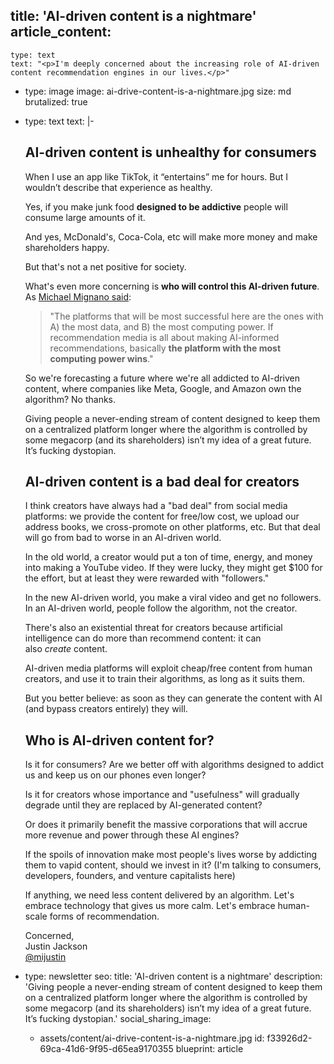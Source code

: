 title: 'AI-driven content is a nightmare'
article_content:
  -
    type: text
    text: "<p>I'm deeply concerned about the increasing role of AI-driven content recommendation engines in our lives.</p>"
  -
    type: image
    image: ai-drive-content-is-a-nightmare.jpg
    size: md
    brutalized: true
  -
    type: text
    text: |-
      <h2>AI-driven content is unhealthy for consumers</h2><p>When I use an app like TikTok, it “entertains” me for hours. But I wouldn’t describe that experience as healthy.&nbsp;</p><p>Yes, if you make junk food&nbsp;<b>designed&nbsp;to be addictive</b>&nbsp;people will consume large amounts of it.

      And yes, McDonald's, Coca-Cola, etc will make more money and make shareholders happy.

      But that's not a net positive for society.</p><p>What's even more concerning is <b>who will control this AI-driven future</b>. As <a href="https://oa.transistor.fm/episodes/michael-mignano-on-the-end-of-social-media-and-the-rise-of-recommendation-media">Michael Mignano said</a>:</p><blockquote><p>"The platforms that will be most successful here are the ones with A) the most data, and B) the most computing power. If recommendation media is all about making AI-informed recommendations, basically <b>the platform with the most computing power wins</b>."</p></blockquote><p>So we're forecasting a future where we're all addicted to AI-driven content, where companies like Meta, Google, and Amazon own the algorithm? No thanks.</p><p>Giving people a never-ending stream of content designed to keep them on a centralized platform longer where the algorithm is controlled by some megacorp (and its shareholders) isn’t my idea of a great future.
      It’s fucking dystopian.&nbsp;</p><h2>AI-driven content is a bad deal for creators</h2><p>I think creators have always had a "bad deal" from social media platforms: we provide the content for free/low cost, we upload our address books, we cross-promote on other platforms, etc. But that deal will go from bad to worse in an AI-driven world.</p><p>In the old world, a creator would put a ton of time, energy, and money into making a YouTube video. If they were lucky, they might get $100 for the effort, but at least they were rewarded with "followers."&nbsp;</p><p>In the new AI-driven world, you make a viral video and get no followers. In an AI-driven world, people follow the algorithm, not the creator.</p><p>There's also an existential threat for creators because artificial intelligence can do more than recommend content: it can also&nbsp;<i>create</i>&nbsp;content.</p><p>AI-driven media platforms will exploit cheap/free content from human creators, and use it to train their algorithms, as long as it suits them.

      But you better believe: as soon as they can generate the content with AI (and bypass creators entirely) they will.</p><h2>Who is AI-driven content for?</h2><p>Is it for consumers? Are we better off with algorithms designed to addict us and keep us on our phones even longer?</p><p>Is it for creators whose importance and "usefulness" will gradually degrade until they are replaced by AI-generated content?</p><p>Or does it primarily benefit the massive corporations that will accrue more revenue and power through these AI engines?</p><p>If the spoils of innovation make most people's lives worse by addicting them to vapid content, should we invest in it? (I'm talking to consumers, developers, founders, and venture capitalists here)</p><p>If anything, we need less content delivered by an algorithm. Let's embrace technology that gives us more calm. Let's embrace human-scale forms of recommendation.</p><p>Concerned,<br>Justin Jackson<br><a href="https://twitter.com/mijustin">@mijustin</a></p>
  -
    type: newsletter
seo:
  title: 'AI-driven content is a nightmare'
  description: 'Giving people a never-ending stream of content designed to keep them on a centralized platform longer where the algorithm is controlled by some megacorp (and its shareholders) isn’t my idea of a great future. It’s fucking dystopian.'
social_sharing_image:
    - assets/content/ai-drive-content-is-a-nightmare.jpg
id: f33926d2-69ca-41d6-9f95-d65ea9170355
blueprint: article
